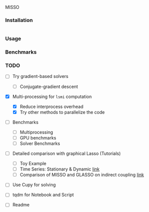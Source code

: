 MISSO


### Installation
```

```

### Usage

### Benchmarks


### TODO
- [ ] Try gradient-based solvers 
    - [ ] Conjugate-gradient descent
- [x] Multi-processing for `lsmi` computation
    - [x] Reduce interprocess overhead
    - [x] Try other methods to parallelize the code
- [ ] Benchmarks
    - [ ] Multiprocessing
    - [ ] GPU benchmarks
    - [ ] Solver Benchmarks
- [ ] Detailed comparison with graphical Lasso (Tutorials)
    - [ ] Toy Example
    - [ ] Time Series: Stationary & Dynamic [link](https://watermark.silverchair.com/bhs352.pdf)
    - [ ] Comparison of MISSO and GLASSO on indirect coupling [link](https://watermark.silverchair.com/btr638.pdf)
- [ ] Use Cupy for solving 
- [ ] tqdm for Notebook and Script
- [ ] Readme

